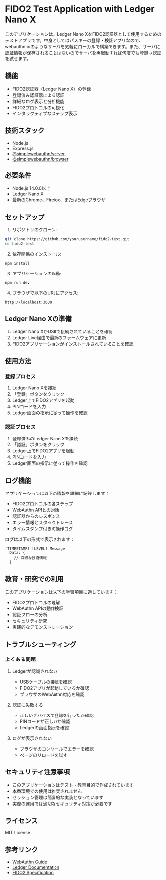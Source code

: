 # FIDO2 Test Application with Ledger Nano X

このアプリケーションは、Ledger Nano XをFIDO2認証器として使用するためのテストアプリです。中身としてはパスキーの登録・検証アプリなので、webauthn.ioのようなサーバを気軽にローカルで構築できます。また、サーバに認証情報が保存されることはないのでサーバを再起動すれば何度でも登録→認証を試せます。

## 機能

- FIDO2認証器（Ledger Nano X）の登録
- 登録済み認証器による認証
- 詳細なログ表示と分析機能
- FIDO2プロトコルの可視化
- インタラクティブなステップ表示

## 技術スタック

- Node.js
- Express.js
- [@simplewebauthn/server](https://www.npmjs.com/package/@simplewebauthn/server)
- [@simplewebauthn/browser](https://www.npmjs.com/package/@simplewebauthn/browser)

## 必要条件

- Node.js 14.0.0以上
- Ledger Nano X
- 最新のChrome、Firefox、またはEdgeブラウザ

## セットアップ

1. リポジトリのクローン:
```bash
git clone https://github.com/yourusername/fido2-test.git
cd fido2-test
```

2. 依存関係のインストール:
```bash
npm install
```

3. アプリケーションの起動:
```bash
npm run dev
```

4. ブラウザで以下のURLにアクセス:
```
http://localhost:3000
```

## Ledger Nano Xの準備

1. Ledger Nano XがUSBで接続されていることを確認
2. Ledger Live経由で最新のファームウェアに更新
3. FIDO2アプリケーションがインストールされていることを確認

## 使用方法

### 登録プロセス

1. Ledger Nano Xを接続
2. 「登録」ボタンをクリック
3. Ledger上でFIDO2アプリを起動
4. PINコードを入力
5. Ledger画面の指示に従って操作を確認

### 認証プロセス

1. 登録済みのLedger Nano Xを接続
2. 「認証」ボタンをクリック
3. Ledger上でFIDO2アプリを起動
4. PINコードを入力
5. Ledger画面の指示に従って操作を確認

## ログ機能

アプリケーションは以下の情報を詳細に記録します：

- FIDO2プロトコルの各ステップ
- WebAuthn APIとの対話
- 認証器からのレスポンス
- エラー情報とスタックトレース
- タイムスタンプ付きの操作ログ

ログは以下の形式で表示されます：
```
[TIMESTAMP] [LEVEL] Message
  Data: {
    // 詳細な技術情報
  }
```

## 教育・研究での利用

このアプリケーションは以下の学習項目に適しています：

- FIDO2プロトコルの理解
- WebAuthn APIの動作検証
- 認証フローの分析
- セキュリティ研究
- 実践的なデモンストレーション

## トラブルシューティング

### よくある問題

1. Ledgerが認識されない
   - USBケーブルの接続を確認
   - FIDO2アプリが起動しているか確認
   - ブラウザのWebAuthn対応を確認

2. 認証に失敗する
   - 正しいデバイスで登録を行ったか確認
   - PINコードが正しいか確認
   - Ledgerの画面指示を確認

3. ログが表示されない
   - ブラウザのコンソールでエラーを確認
   - ページのリロードを試す

## セキュリティ注意事項

- このアプリケーションはテスト・教育目的で作成されています
- 本番環境での使用は推奨されません
- セッション管理は簡易的な実装となっています
- 実際の運用では適切なセキュリティ対策が必要です

## ライセンス

MIT License

## 参考リンク

- [WebAuthn Guide](https://webauthn.guide/)
- [Ledger Documentation](https://developers.ledger.com/)
- [FIDO2 Specification](https://fidoalliance.org/specifications/) 